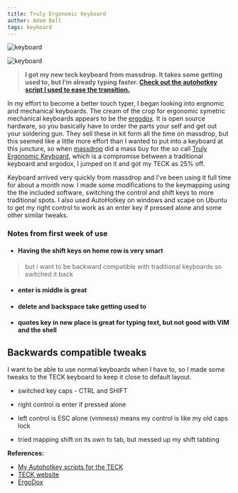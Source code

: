 ```yaml
---
title: Truly Ergonomic Keyboard
author: Adam Bell
tags: keyboard
---
```

![keyboard](http://40.media.tumblr.com/33a4ee15af3bce76dafa18a526b9d383/tumblr_mwz6ecK0jE1qe4yfuo1_500.jpg)  
<!--more-->
![keyboard](http://41.media.tumblr.com/646b8559a7ae8978dacd30c70fc527cc/tumblr_mwz6ecK0jE1qe4yfuo2_500.jpg)  

> **I got my new teck keyboard from massdrop. It takes some getting used to, but I’m already typing faster. [Check out the autohotkey script I used to ease the transition.](https://github.com/agbell/TECK)**

<div class="outline-text-2" id="text-1">

In my effort to become a better touch typer, I began looking into ergnomic and mechanical keyboards. The cream of the crop for ergonomic symetric mechanical keyboards appears to be the [ergodox](http://ergodox.org/). It is open source hardware, so you basically have to order the parts your self and get out your soldering gun. They sell these in kit form all the time on massdrop, but this seemed like a little more effort than I wanted to put into a keyboard at this juncture, so when [massdrop](http://massdrop.com) did a mass buy for the so call [Truly Ergonomic Keyboard](https://www.trulyergonomic.com/store/index.php), which is a compromise between a traditional keyboard and ergodox, I jumped on it and got my TECK as 25% off.

Keyboard arrived very quickly from massdrop and I’ve been using it full time for about a month now. I made some modifications to the keymapping using the the included software, switching the control and shift keys to more traditional spots. I also used AutoHotkey on windows and xcape on Ubuntu to get my right control to work as an enter key if pressed alone and some other similar tweaks.

</div>

### <span class="section-number-3"></span>Notes from first week of use

<div class="outline-4" id="outline-container-1-1-1">

* #### Having the shift keys on home row is very smart

> <div class="outline-text-4" id="text-1-1-1">but i want to be backward compatible with traditional keyboards so switched it back</div>

</div>

<div class="outline-4" id="outline-container-1-1-2">

* #### <span class="section-number-4"></span>enter is middle is great

</div>

<div class="outline-4" id="outline-container-1-1-3">

* #### <span class="section-number-4"></span>delete and backspace take getting used to

</div>

<div class="outline-4" id="outline-container-1-1-4">

* #### <span class="section-number-4"></span>quotes key in new place is great for typing text, but not good with VIM and the shell

</div>

## Backwards compatible tweaks

I want to be able to use normal keyboards when I have to, so I made some tweaks to the TECK keyboard to keep it close to default layout.

* switched key caps - CTRL and SHIFT

* right control is enter if pressed alone

* left control is ESC alone (vimness) means my control is like my old caps lock

* tried mapping shift on its own to tab, but messed up my shift tabbing

**References:**

* [My Autohotkey scripts for the TECK](https://github.com/agbell/TECK)
* [TECK website](https://www.trulyergonomic.com/store/index.php)
* [ErgoDox](http://ergodox.org/)
